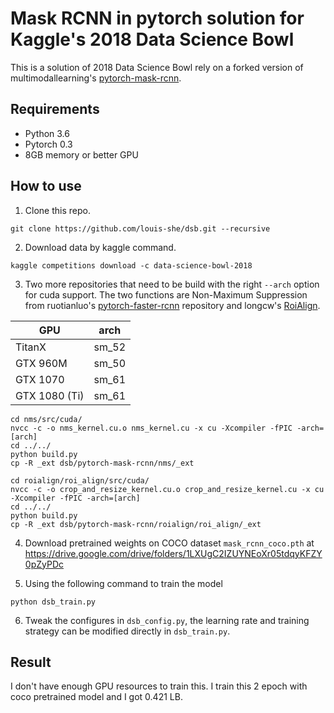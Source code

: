 # Mask RCNN in pytorch solution for Kaggle's 2018 Data Science Bowl

This is a solution of 2018 Data Science Bowl rely on a forked version of multimodallearning's [pytorch-mask-rcnn](https://github.com/multimodallearning/pytorch-mask-rcnn).

## Requirements

* Python 3.6
* Pytorch 0.3
* 8GB memory or better GPU

## How to use

1. Clone this repo.
```
git clone https://github.com/louis-she/dsb.git --recursive
```

2. Download data by kaggle command.
```
kaggle competitions download -c data-science-bowl-2018
```

3. Two more repositories that need to be build with the right `--arch` option for cuda support.
The two functions are Non-Maximum Suppression from ruotianluo's [pytorch-faster-rcnn](https://github.com/ruotianluo/pytorch-faster-rcnn)
repository and longcw's [RoiAlign](https://github.com/longcw/RoIAlign.pytorch).

| GPU | arch |
| --- | --- |
| TitanX | sm_52 |
| GTX 960M | sm_50 |
| GTX 1070 | sm_61 |
| GTX 1080 (Ti) | sm_61 |

```
cd nms/src/cuda/
nvcc -c -o nms_kernel.cu.o nms_kernel.cu -x cu -Xcompiler -fPIC -arch=[arch]
cd ../../
python build.py
cp -R _ext dsb/pytorch-mask-rcnn/nms/_ext

cd roialign/roi_align/src/cuda/
nvcc -c -o crop_and_resize_kernel.cu.o crop_and_resize_kernel.cu -x cu -Xcompiler -fPIC -arch=[arch]
cd ../../
python build.py
cp -R _ext dsb/pytorch-mask-rcnn/roialign/roi_align/_ext
```

4. Download pretrained weights on COCO dataset `mask_rcnn_coco.pth` at https://drive.google.com/drive/folders/1LXUgC2IZUYNEoXr05tdqyKFZY0pZyPDc

5. Using the following command to train the model

```
python dsb_train.py
```

6. Tweak the configures in `dsb_config.py`, the learning rate and training strategy can be modified directly in `dsb_train.py`.

## Result

I don't have enough GPU resources to train this. I train this 2 epoch with coco pretrained model and I got 0.421 LB.
